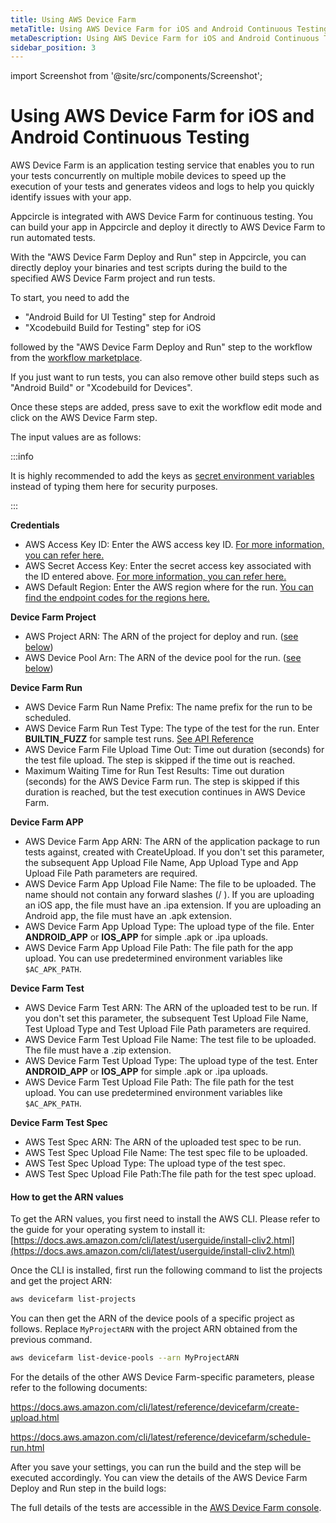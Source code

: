 ```yaml
---
title: Using AWS Device Farm
metaTitle: Using AWS Device Farm for iOS and Android Continuous Testing
metaDescription: Using AWS Device Farm for iOS and Android Continuous Testing
sidebar_position: 3
---
```


import Screenshot from '@site/src/components/Screenshot';

# Using AWS Device Farm for iOS and Android Continuous Testing

AWS Device Farm is an application testing service that enables you to run your tests concurrently on multiple mobile devices to speed up the execution of your tests and generates videos and logs to help you quickly identify issues with your app.

Appcircle is integrated with AWS Device Farm for continuous testing. You can build your app in Appcircle and deploy it directly to AWS Device Farm to run automated tests.

With the "AWS Device Farm Deploy and Run" step in Appcircle, you can directly deploy your binaries and test scripts during the build to the specified AWS Device Farm project and run tests.

To start, you need to add the

- "Android Build for UI Testing" step for Android
- "Xcodebuild Build for Testing" step for iOS

followed by the "AWS Device Farm Deploy and Run" step to the workflow from the [workflow marketplace](/workflows/index.md#workflow-marketplace).

If you just want to run tests, you can also remove other build steps such as "Android Build" or "Xcodebuild for Devices".

<Screenshot url="https://cdn.appcircle.io/docs/assets/aws-farm-android-workflow.png" />

<Screenshot url="https://cdn.appcircle.io/docs/assets/aws-farm-ios-workflow.png" />

Once these steps are added, press save to exit the workflow edit mode and click on the AWS Device Farm step.

The input values are as follows:

:::info

It is highly recommended to add the keys as [secret environment variables](/environment-variables/managing-variables) instead of typing them here for security purposes.

:::

**Credentials**

- AWS Access Key ID: Enter the AWS access key ID. [For more information, you can refer here.](https://docs.aws.amazon.com/general/latest/gr/aws-sec-cred-types.html#access-keys-and-secret-access-keys)
- AWS Secret Access Key: Enter the secret access key associated with the ID entered above. [For more information, you can refer here.](https://docs.aws.amazon.com/general/latest/gr/aws-sec-cred-types.html#access-keys-and-secret-access-keys)
- AWS Default Region: Enter the AWS region where for the run. [You can find the endpoint codes for the regions here.](https://docs.aws.amazon.com/general/latest/gr/rande.html#regional-endpoints)

**Device Farm Project**

- AWS Project ARN: The ARN of the project for deploy and run. ([see below](using-aws-device-farm-for-ios-and-android-continuous-testing.md#how-to-get-the-arn-values))
- AWS Device Pool Arn: The ARN of the device pool for the run. ([see below](using-aws-device-farm-for-ios-and-android-continuous-testing.md#how-to-get-the-arn-values))

**Device Farm Run**

- AWS Device Farm Run Name Prefix: The name prefix for the run to be scheduled.
- AWS Device Farm Run Test Type: The type of the test for the run. Enter **BUILTIN_FUZZ** for sample test runs. [See API Reference](https://docs.aws.amazon.com/devicefarm/latest/APIReference/API_CreateUpload.html#API_CreateUpload_RequestSyntax)
- AWS Device Farm File Upload Time Out: Time out duration (seconds) for the test file upload. The step is skipped if the time out is reached.
- Maximum Waiting Time for Run Test Results: Time out duration (seconds) for the AWS Device Farm run. The step is skipped if this duration is reached, but the test execution continues in AWS Device Farm.

**Device Farm APP**

- AWS Device Farm App ARN: The ARN of the application package to run tests against, created with CreateUpload. If you don't set this parameter, the subsequent App Upload File Name, App Upload Type and App Upload File Path parameters are required.
- AWS Device Farm App Upload File Name: The file to be uploaded. The name should not contain any forward slashes (/ ). If you are uploading an iOS app, the file must have an .ipa extension. If you are uploading an Android app, the file must have an .apk extension.
- AWS Device Farm App Upload Type: The upload type of the file. Enter **ANDROID_APP** or **IOS_APP** for simple .apk or .ipa uploads.
- AWS Device Farm App Upload File Path: The file path for the app upload. You can use predetermined environment variables like `$AC_APK_PATH`.

**Device Farm Test**

- AWS Device Farm Test ARN: The ARN of the uploaded test to be run. If you don't set this parameter, the subsequent Test Upload File Name, Test Upload Type and Test Upload File Path parameters are required.
- AWS Device Farm Test Upload File Name: The test file to be uploaded. The file must have a .zip extension.
- AWS Device Farm Test Upload Type: The upload type of the test. Enter **ANDROID_APP** or **IOS_APP** for simple .apk or .ipa uploads.
- AWS Device Farm Test Upload File Path: The file path for the test upload. You can use predetermined environment variables like `$AC_APK_PATH`.

**Device Farm Test Spec**

- AWS Test Spec ARN: The ARN of the uploaded test spec to be run.
- AWS Test Spec Upload File Name: The test spec file to be uploaded.
- AWS Test Spec Upload Type: The upload type of the test spec.
- AWS Test Spec Upload File Path:The file path for the test spec upload.

#### How to get the ARN values

To get the ARN values, you first need to install the AWS CLI. Please refer to the guide for your operating system to install it: [https://docs.aws.amazon.com/cli/latest/userguide/install-cliv2.html](https://docs.aws.amazon.com/cli/latest/userguide/install-cliv2.html)

Once the CLI is installed, first run the following command to list the projects and get the project ARN:

```bash
aws devicefarm list-projects
```

You can then get the ARN of the device pools of a specific project as follows. Replace `MyProjectARN` with the project ARN obtained from the previous command.

```bash
aws devicefarm list-device-pools --arn MyProjectARN
```

For the details of the other AWS Device Farm-specific parameters, please refer to the following documents:

https://docs.aws.amazon.com/cli/latest/reference/devicefarm/create-upload.html

https://docs.aws.amazon.com/cli/latest/reference/devicefarm/schedule-run.html

After you save your settings, you can run the build and the step will be executed accordingly. You can view the details of the AWS Device Farm Deploy and Run step in the build logs:

<Screenshot url='https://cdn.appcircle.io/docs/assets/aws-farm-android-workflow-result.png' />

The full details of the tests are accessible in the [AWS Device Farm console](https://console.aws.amazon.com/devicefarm/).

<Screenshot url='https://cdn.appcircle.io/docs/assets/image (104).png' />
